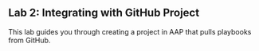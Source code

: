 ## Lab 2: Integrating with GitHub Project
This lab guides you through creating a project in AAP that pulls playbooks from GitHub.
